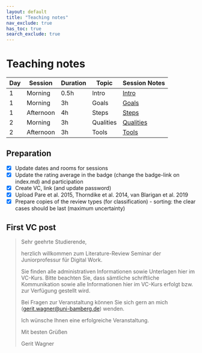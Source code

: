 ```yaml
---
layout: default
title: "Teaching notes"
nav_exclude: true
has_toc: true
search_exclude: true
---
```


# Teaching notes

| **Day** | **Session** | **Duration** | **Topic**      |  **Session Notes**                               |
|---------|-------------|--------------|----------------|--------------------------------------------------|
| 1       | Morning     | 0.5h         | Intro          | [Intro](day_1_teaching_notes_intro.html)         |
| 1       | Morning     | 3h           | Goals          | [Goals](day_1_teaching_notes_goals.html)         |
| 1       | Afternoon   | 4h           | Steps          | [Steps](day_1_teaching_notes_steps.html)         |
| 2       | Morning     | 3h           | Qualities      | [Qualities](day_2_teaching_notes_qualities.html) |
| 2       | Afternoon   | 3h           | Tools          | [Tools](day_2_teaching_notes_tools.html)         |

## Preparation

- [x] Update dates and rooms for sessions
- [x] Update the rating average in the badge (change the badge-link on index.md) and participation
- [x] Create VC, link (and update password)
- [x] Upload Pare et al. 2015, Thorndike et al. 2014, van Blarigan et al. 2019
- [x] Prepare copies of the review types (for classification) - sorting: the clear cases should be last (maximum uncertainty)

## First VC post

> Sehr geehrte Studierende,
> 
> herzlich willkommen zum Literature-Review Seminar der Juniorprofessur für Digital Work.
> 
> Sie finden alle administrativen Informationen sowie Unterlagen hier im VC-Kurs. Bitte beachten Sie, dass sämtliche schriftliche Kommunikation sowie alle Informationen hier im VC-Kurs erfolgt bzw. zur Verfügung gestellt wird.
> 
> Bei Fragen zur Veranstaltung können Sie sich gern an mich (gerit.wagner@uni-bamberg.de) wenden.
> 
> Ich wünsche Ihnen eine erfolgreiche Veranstaltung.
> 
> Mit besten Grüßen
> 
> Gerit Wagner
